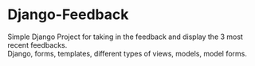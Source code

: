 # Django-Feedback
Simple Django Project for taking in the feedback and display the 3 most recent feedbacks. 
<br/>
Django, forms, templates, different types of views, models, model forms.
